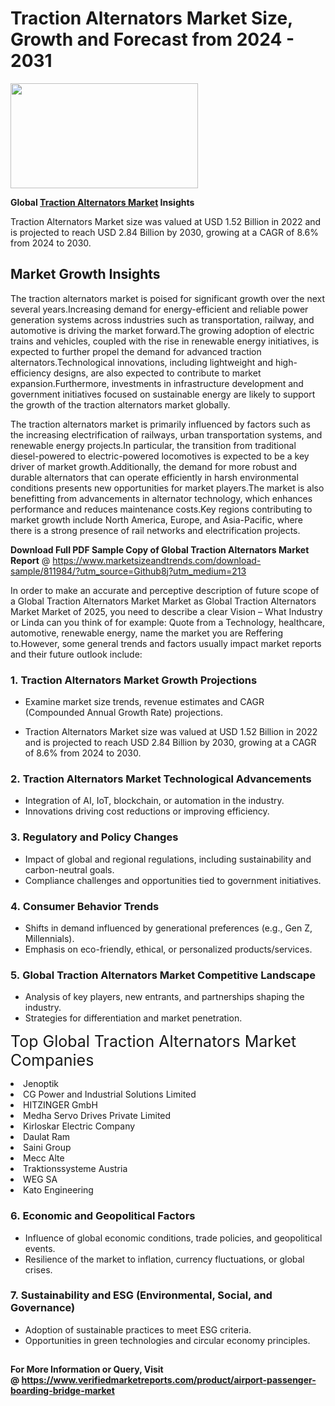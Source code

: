 <H1>Traction Alternators Market Size, Growth and Forecast from 2024 - 2031</H1><img class="aligncenter size-medium wp-image-584254" src="https://thirdeyenews.in/wp-content/uploads/2024/09/Global-Market-Research-300x168.jpeg" alt="" width="300" height="168" /><p><strong>Global&nbsp;<a href="https://www.marketsizeandtrends.com/download-sample/811984/?utm_source=Github8j?utm_medium=213">Traction Alternators Market</a> Insights</strong></p><p>Traction Alternators Market size was valued at USD 1.52 Billion in 2022 and is projected to reach USD 2.84 Billion by 2030, growing at a CAGR of 8.6% from 2024 to 2030.</p><p><h2>Market Growth Insights</h2> <p>The traction alternators market is poised for significant growth over the next several years.Increasing demand for energy-efficient and reliable power generation systems across industries such as transportation, railway, and automotive is driving the market forward.The growing adoption of electric trains and vehicles, coupled with the rise in renewable energy initiatives, is expected to further propel the demand for advanced traction alternators.Technological innovations, including lightweight and high-efficiency designs, are also expected to contribute to market expansion.Furthermore, investments in infrastructure development and government initiatives focused on sustainable energy are likely to support the growth of the traction alternators market globally.</p> <p>The traction alternators market is primarily influenced by factors such as the increasing electrification of railways, urban transportation systems, and renewable energy projects.In particular, the transition from traditional diesel-powered to electric-powered locomotives is expected to be a key driver of market growth.Additionally, the demand for more robust and durable alternators that can operate efficiently in harsh environmental conditions presents new opportunities for market players.The market is also benefitting from advancements in alternator technology, which enhances performance and reduces maintenance costs.Key regions contributing to market growth include North America, Europe, and Asia-Pacific, where there is a strong presence of rail networks and electrification projects.<p><span class=""><strong>Download Full PDF Sample Copy of Global Traction Alternators Market Report</strong> @ <a href="https://www.marketsizeandtrends.com/download-sample/811984/?utm_source=Github8j?utm_medium=213" target="_blank">https://www.marketsizeandtrends.com/download-sample/811984/?utm_source=Github8j?utm_medium=213</a></span></p><p>In order to make an accurate and perceptive description of future scope of a Global&nbsp;Traction Alternators Market Market as Global&nbsp;Traction Alternators Market Market of 2025, you need to describe a clear Vision &ndash; What Industry or Linda can you think of for example: Quote from a Technology, healthcare, automotive, renewable energy, name the market you are Reffering to.However, some general trends and factors usually impact market reports and their future outlook include:</p><h3>1.&nbsp;<strong>Traction Alternators Market Growth Projections</strong></h3><ul><li>Examine market size trends, revenue estimates and CAGR (Compounded Annual Growth Rate) projections.</li><li><p>Traction Alternators Market size was valued at USD 1.52 Billion in 2022 and is projected to reach USD 2.84 Billion by 2030, growing at a CAGR of 8.6% from 2024 to 2030.</p></li></ul><h3>2.&nbsp;<strong>Traction Alternators Market Technological Advancements</strong></h3><ul><li>Integration of AI, IoT, blockchain, or automation in the industry.</li><li>Innovations driving cost reductions or improving efficiency.</li></ul><h3>3.&nbsp;<strong>Regulatory and Policy Changes</strong></h3><ul><li>Impact of global and regional regulations, including sustainability and carbon-neutral goals.</li><li>Compliance challenges and opportunities tied to government initiatives.</li></ul><h3>4.&nbsp;<strong>Consumer Behavior Trends</strong></h3><ul><li>Shifts in demand influenced by generational preferences (e.g., Gen Z, Millennials).</li><li>Emphasis on eco-friendly, ethical, or personalized products/services.</li></ul><h3>5.&nbsp;<strong>Global Traction Alternators Market Competitive Landscape</strong></h3><ul><li>Analysis of key players, new entrants, and partnerships shaping the industry.</li><li>Strategies for differentiation and market penetration.</li></ul><p data-pm-slice="1 1 []"><span style="color: inherit; font-family: inherit; font-size: 25px;">Top Global Traction Alternators Market Companies</span></p><div class="" data-test-id=""><p><li>Jenoptik</li><li> CG Power and Industrial Solutions Limited</li><li> HITZINGER GmbH</li><li> Medha Servo Drives Private Limited</li><li> Kirloskar Electric Company</li><li> Daulat Ram</li><li> Saini Group</li><li> Mecc Alte</li><li> Traktionssysteme Austria</li><li> WEG SA</li><li> Kato Engineering</li></p></div><h3>6.&nbsp;<strong>Economic and Geopolitical Factors</strong></h3><ul><li>Influence of global economic conditions, trade policies, and geopolitical events.</li><li>Resilience of the market to inflation, currency fluctuations, or global crises.</li></ul><h3>7.&nbsp;<strong>Sustainability and ESG (Environmental, Social, and Governance)</strong></h3><ul><li>Adoption of sustainable practices to meet ESG criteria.</li><li>Opportunities in green technologies and circular economy principles.</li></ul><h2><strong style="font-size: 14px;">For More Information or Query, Visit @&nbsp;</strong><a style="background-color: #ffffff; font-size: 14px;" href="https://www.marketsizeandtrends.com/report/traction-alternators-market/" target="_blank">https://www.verifiedmarketreports.com/product/airport-passenger-boarding-bridge-market</a></h2>